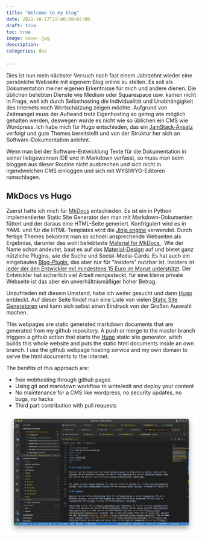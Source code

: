 ```yaml
---
title: "Welcome to my blog"
date: 2022-10-17T22:48:08+02:00
draft: true
toc: true
image: cover.jpg
description: 
categories: dev   

---
```



Dies ist nun mein nächster Versuch nach fast einem Jahrzehnt wieder eine persönlche Webseite mit eigenem Blog online zu stellen. Es soll als Dokumentation meiner eigenen Erkentnisse für mich und andere dienen. Die üblichen beliebten Dienste wie Medium oder Squarespace usw. kamen nicht in Frage, weil ich durch Selbsthosting die Individualität und Unabhängigkeit des Internets noch Wertschätzung zeigen möchte.
Aufgrund von Zeitmangel muss der Aufwand trotz Eigenhosting so gering wie möglich gehalten werden, deswegen wurde es nicht wie so üblichen ein CMS wie Wordpress. Ich habe mich für Hugo entschieden, das ein [JamStack-Ansatz](https://jamstack.org/) verfolgt und gute Themes bereitstellt und von der Struktur her sich an Software-Dokumentation anlehnt.

Wenn man bei der Software-Entwicklung Texte für die Dokumentation in seiner liebgewonnen IDE und in Markdown verfasst, so muss man beim bloggen aus dieser Routine nicht ausbrechen und sich nicht in irgendwelchen CMS einloggen und sich mit WYSIWYG-Editoren rumschlagen.

## MkDocs vs Hugo

Zuerst hatte ich mich für [MkDocs](https://www.mkdocs.org/) entschieden. Es ist ein in Python implementierter Static Site Generator den man mit Markdown-Dokumenten füttert und der daraus eine HTML-Seite generiert. Konfriguiert wird es in YAML und für die HTML-Templates wird die [Jinja engine](https://jinja.palletsprojects.com/en/3.1.x/) verwendet. Durch fertige Themes bekommt man so schnell ansprechende Webseiten als Ergebniss, darunter das wohl beliebteste [Material for MkDocs ](https://squidfunk.github.io/mkdocs-material/). Wie der Name schon andeutet, baut es auf das [Material-Design](https://m2.material.io/design/) auf und bietet ganz nützliche Plugins, wie die Suche und Social-Media-Cards. Es hat auch ein eingebautes [Blog-Plugin](https://squidfunk.github.io/mkdocs-material/setup/setting-up-a-blog/#built-in-blog-plugin), das aber nur für "Insiders" nutzbar ist. Insiders ist [jeder der den Entwickler mit mindestens 15 Euro im Monat unterstützt](https://squidfunk.github.io/mkdocs-material/insiders/#what-is-insiders). Der Entwickler hat sicherlich viel Arbeit reingesteckt, für eine kleine private Webseite ist das aber ein unverhältnismäßiger hoher Betrag.

Unzufrieden mit diesem Umstand, habe ich weiter gesucht und dann [Hugo](https://gohugo.io/) entdeckt. Auf dieser Seite findet man eine Liste von vielen [Static Site Generetoren](https://jamstack.org/generators/) und kann sich selbst einen Eindruck von der Großen Auswahl machen.


This webpages are static generated markdown documents that are generated from my github repository.
A push or merge to the master branch triggers a github action that starts the [Hugo](https://gohugo.io/) static site generator, witch builds this whole website and puts the static html documents inside an own branch. I use the github webpage hosting service and my own domain to serve the html documents to the internet.

The benifits of this approach are:

* free webhosting through github pages
* Using git and markdown workflow to write/edit and deploy your content
* No maintenance for a CMS like wordpress, no security updates, no bugs, no hacks
* Third part contribution with pull requests

![Die Darstellung meines Editors](editor.png)


